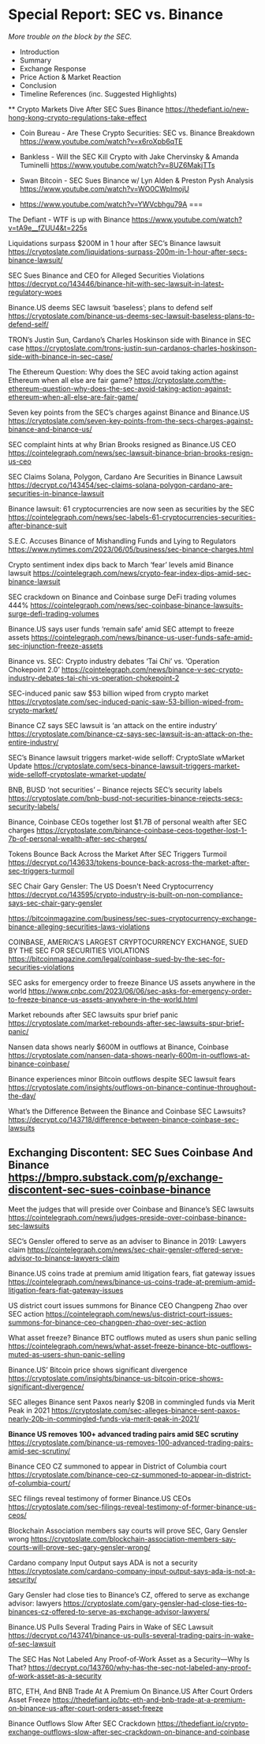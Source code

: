 # Special Report: SEC vs. Binance

_More trouble on the block by the SEC._

- Introduction
- Summary
- Exchange Response
- Price Action & Market Reaction
- Conclusion
- Timeline References (inc. Suggested Highlights)

** Crypto Markets Dive After SEC Sues Binance
https://thedefiant.io/new-hong-kong-crypto-regulations-take-effect

- Coin Bureau - Are These Crypto Securities: SEC vs. Binance Breakdown
	https://www.youtube.com/watch?v=x6roXpb6qTE
- Bankless - Will the SEC Kill Crypto with Jake Chervinsky & Amanda Tuminelli
	https://www.youtube.com/watch?v=8UZ6MakjTTs
- Swan Bitcoin - SEC Sues Binance w/ Lyn Alden & Preston Pysh Analysis
	https://www.youtube.com/watch?v=WO0CWpImojU

- https://www.youtube.com/watch?v=YWVcbhgu79A
===

 The Defiant - WTF is up with Binance
https://www.youtube.com/watch?v=tA9e__fZUU4&t=225s

Liquidations surpass $200M in 1 hour after SEC’s Binance lawsuit
https://cryptoslate.com/liquidations-surpass-200m-in-1-hour-after-secs-binance-lawsuit/

SEC Sues Binance and CEO for Alleged Securities Violations
https://decrypt.co/143446/binance-hit-with-sec-lawsuit-in-latest-regulatory-woes

Binance.US deems SEC lawsuit ‘baseless’; plans to defend self
https://cryptoslate.com/binance-us-deems-sec-lawsuit-baseless-plans-to-defend-self/

TRON’s Justin Sun, Cardano’s Charles Hoskinson side with Binance in SEC case
https://cryptoslate.com/trons-justin-sun-cardanos-charles-hoskinson-side-with-binance-in-sec-case/

The Ethereum Question: Why does the SEC avoid taking action against Ethereum when all else are fair game?
https://cryptoslate.com/the-ethereum-question-why-does-the-sec-avoid-taking-action-against-ethereum-when-all-else-are-fair-game/

Seven key points from the SEC’s charges against Binance and Binance.US
https://cryptoslate.com/seven-key-points-from-the-secs-charges-against-binance-and-binance-us/

SEC complaint hints at why Brian Brooks resigned as Binance​.US CEO
https://cointelegraph.com/news/sec-lawsuit-binance-brian-brooks-resign-us-ceo

SEC Claims Solana, Polygon, Cardano Are Securities in Binance Lawsuit
https://decrypt.co/143454/sec-claims-solana-polygon-cardano-are-securities-in-binance-lawsuit

Binance lawsuit: 61 cryptocurrencies are now seen as securities by the SEC
https://cointelegraph.com/news/sec-labels-61-cryptocurrencies-securities-after-binance-suit

S.E.C. Accuses Binance of Mishandling Funds and Lying to Regulators
https://www.nytimes.com/2023/06/05/business/sec-binance-charges.html

Crypto sentiment index dips back to March ‘fear’ levels amid Binance lawsuit
https://cointelegraph.com/news/crypto-fear-index-dips-amid-sec-binance-lawsuit

SEC crackdown on Binance and Coinbase surge DeFi trading volumes 444%
https://cointelegraph.com/news/sec-coinbase-binance-lawsuits-surge-defi-trading-volumes

Binance.​US says user funds ‘remain safe’ amid SEC attempt to freeze assets
https://cointelegraph.com/news/binance-us-user-funds-safe-amid-sec-injunction-freeze-assets

Binance vs. SEC: Crypto industry debates ‘Tai Chi’ vs. ‘Operation Chokepoint 2.0’
https://cointelegraph.com/news/binance-v-sec-crypto-industry-debates-tai-chi-vs-operation-chokepoint-2

SEC-induced panic saw $53 billion wiped from crypto market
https://cryptoslate.com/sec-induced-panic-saw-53-billion-wiped-from-crypto-market/

Binance CZ says SEC lawsuit is ‘an attack on the entire industry’
https://cryptoslate.com/binance-cz-says-sec-lawsuit-is-an-attack-on-the-entire-industry/

SEC’s Binance lawsuit triggers market-wide selloff: CryptoSlate wMarket Update
https://cryptoslate.com/secs-binance-lawsuit-triggers-market-wide-selloff-cryptoslate-wmarket-update/

BNB, BUSD ‘not securities’ – Binance rejects SEC’s security labels
https://cryptoslate.com/bnb-busd-not-securities-binance-rejects-secs-security-labels/

Binance, Coinbase CEOs together lost $1.7B of personal wealth after SEC charges
https://cryptoslate.com/binance-coinbase-ceos-together-lost-1-7b-of-personal-wealth-after-sec-charges/

Tokens Bounce Back Across the Market After SEC Triggers Turmoil
https://decrypt.co/143633/tokens-bounce-back-across-the-market-after-sec-triggers-turmoil

SEC Chair Gary Gensler: The US Doesn't Need Cryptocurrency
https://decrypt.co/143595/crypto-industry-is-built-on-non-compliance-says-sec-chair-gary-gensler

https://bitcoinmagazine.com/business/sec-sues-cryptocurrency-exchange-binance-alleging-securities-laws-violations

COINBASE, AMERICA’S LARGEST CRYPTOCURRENCY EXCHANGE, SUED BY THE SEC FOR SECURITIES VIOLATIONS
https://bitcoinmagazine.com/legal/coinbase-sued-by-the-sec-for-securities-violations

SEC asks for emergency order to freeze Binance US assets anywhere in the world
https://www.cnbc.com/2023/06/06/sec-asks-for-emergency-order-to-freeze-binance-us-assets-anywhere-in-the-world.html

Market rebounds after SEC lawsuits spur brief panic
https://cryptoslate.com/market-rebounds-after-sec-lawsuits-spur-brief-panic/

Nansen data shows nearly $600M in outflows at Binance, Coinbase
https://cryptoslate.com/nansen-data-shows-nearly-600m-in-outflows-at-binance-coinbase/

Binance experiences minor Bitcoin outflows despite SEC lawsuit fears
https://cryptoslate.com/insights/outflows-on-binance-continue-throughout-the-day/

What’s the Difference Between the Binance and Coinbase SEC Lawsuits?
https://decrypt.co/143718/difference-between-binance-coinbase-sec-lawsuits

Exchanging Discontent: SEC Sues Coinbase And Binance
https://bmpro.substack.com/p/exchange-discontent-sec-sues-coinbase-binance
----

Meet the judges that will preside over Coinbase and Binance’s SEC lawsuits
https://cointelegraph.com/news/judges-preside-over-coinbase-binance-sec-lawsuits

SEC’s Gensler offered to serve as an adviser to Binance in 2019: Lawyers claim
https://cointelegraph.com/news/sec-chair-gensler-offered-serve-advisor-to-binance-lawyers-claim

Binance.US coins trade at premium amid litigation fears, fiat gateway issues
https://cointelegraph.com/news/binance-us-coins-trade-at-premium-amid-litigation-fears-fiat-gateway-issues

US district court issues summons for Binance CEO Changpeng Zhao over SEC action
https://cointelegraph.com/news/us-district-court-issues-summons-for-binance-ceo-changpen-zhao-over-sec-action

What asset freeze? Binance BTC outflows muted as users shun panic selling
https://cointelegraph.com/news/what-asset-freeze-binance-btc-outflows-muted-as-users-shun-panic-selling

Binance.US’ Bitcoin price shows significant divergence
https://cryptoslate.com/insights/binance-us-bitcoin-price-shows-significant-divergence/

SEC alleges Binance sent Paxos nearly $20B in commingled funds via Merit Peak in 2021
https://cryptoslate.com/sec-alleges-binance-sent-paxos-nearly-20b-in-commingled-funds-via-merit-peak-in-2021/

**Binance US removes 100+ advanced trading pairs amid SEC scrutiny**
https://cryptoslate.com/binance-us-removes-100-advanced-trading-pairs-amid-sec-scrutiny/

Binance CEO CZ summoned to appear in District of Columbia court
https://cryptoslate.com/binance-ceo-cz-summoned-to-appear-in-district-of-columbia-court/

SEC filings reveal testimony of former Binance.US CEOs
https://cryptoslate.com/sec-filings-reveal-testimony-of-former-binance-us-ceos/

Blockchain Association members say courts will prove SEC, Gary Gensler wrong
https://cryptoslate.com/blockchain-association-members-say-courts-will-prove-sec-gary-gensler-wrong/

Cardano company Input Output says ADA is not a security
https://cryptoslate.com/cardano-company-input-output-says-ada-is-not-a-security/

Gary Gensler had close ties to Binance’s CZ, offered to serve as exchange advisor: lawyers
https://cryptoslate.com/gary-gensler-had-close-ties-to-binances-cz-offered-to-serve-as-exchange-advisor-lawyers/

Binance.US Pulls Several Trading Pairs in Wake of SEC Lawsuit
https://decrypt.co/143741/binance-us-pulls-several-trading-pairs-in-wake-of-sec-lawsuit

The SEC Has Not Labeled Any Proof-of-Work Asset as a Security—Why Is That?
https://decrypt.co/143760/why-has-the-sec-not-labeled-any-proof-of-work-asset-as-a-security

BTC, ETH, And BNB Trade At A Premium On Binance.US After Court Orders Asset Freeze
https://thedefiant.io/btc-eth-and-bnb-trade-at-a-premium-on-binance-us-after-court-orders-asset-freeze

Binance Outflows Slow After SEC Crackdown
https://thedefiant.io/crypto-exchange-outflows-slow-after-sec-crackdown-on-binance-and-coinbase
